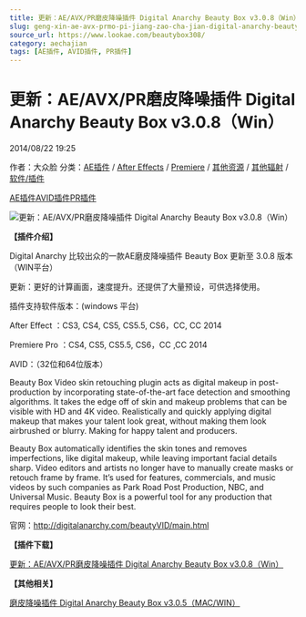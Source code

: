 ```yaml
---
title: 更新：AE/AVX/PR磨皮降噪插件 Digital Anarchy Beauty Box v3.0.8（Win）
slug: geng-xin-ae-avx-prmo-pi-jiang-zao-cha-jian-digital-anarchy-beauty-box-v3-0-8-win
source_url: https://www.lookae.com/beautybox308/
category: aechajian
tags: [AE插件, AVID插件, PR插件]
---
```

# 更新：AE/AVX/PR磨皮降噪插件 Digital Anarchy Beauty Box v3.0.8（Win）

2014/08/22 19:25

作者：大众脸
分类：[AE插件](https://www.lookae.com/after-effects/aechajian/) / [After Effects](https://www.lookae.com/after-effects/) / [Premiere](https://www.lookae.com/qitarjcj/premierezy/) / [其他资源](https://www.lookae.com/qitarjcj/otherzy/) / [其他辐射](https://www.lookae.com/others/) / [软件/插件](https://www.lookae.com/qitarjcj/)

[AE插件](https://www.lookae.com/tag/ae%e6%8f%92%e4%bb%b6/)[AVID插件](https://www.lookae.com/tag/avid%e6%8f%92%e4%bb%b6/)[PR插件](https://www.lookae.com/tag/pr%e6%8f%92%e4%bb%b6/)

![更新：AE/AVX/PR磨皮降噪插件 Digital Anarchy Beauty Box v3.0.8（Win）](https://www.lookae.com/wp-content/uploads/2013/11/beautybox-305.jpg "更新：AE/AVX/PR磨皮降噪插件 Digital Anarchy Beauty Box v3.0.8（Win）-LookAE.com")

**【插件介绍】**

Digital Anarchy 比较出众的一款AE磨皮降噪插件 Beauty Box 更新至 3.0.8 版本（WIN平台）

更新：更好的计算画面，速度提升。还提供了大量预设，可供选择使用。

插件支持软件版本：(windows 平台)

After Effect ：CS3, CS4, CS5, CS5.5, CS6，CC, CC 2014

Premiere Pro ：CS4, CS5, CS5.5, CS6，CC ,CC 2014

AVID：（32位和64位版本）

Beauty Box Video skin retouching plugin acts as digital makeup in post-production by incorporating state-of-the-art face detection and smoothing algorithms. It takes the edge off of skin and makeup problems that can be visible with HD and 4K video. Realistically and quickly applying digital makeup that makes your talent look great, without making them look airbrushed or blurry. Making for happy talent and producers.

Beauty Box automatically identifies the skin tones and removes imperfections, like digital makeup, while leaving important facial details sharp. Video editors and artists no longer have to manually create masks or retouch frame by frame. It’s used for features, commercials, and music videos by such companies as Park Road Post Production, NBC, and Universal Music. Beauty Box is a powerful tool for any production that requires people to look their best.

官网：http://digitalanarchy.com/beautyVID/main.html

**【插件下载】**

[更新：AE/AVX/PR磨皮降噪插件 Digital Anarchy Beauty Box v3.0.8（Win）](https://www.400gb.com/file/71672376)

**【其他相关】**

[磨皮降噪插件 Digital Anarchy Beauty Box v3.0.5（MAC/WIN）](https://www.lookae.com/beautybox-305/)
